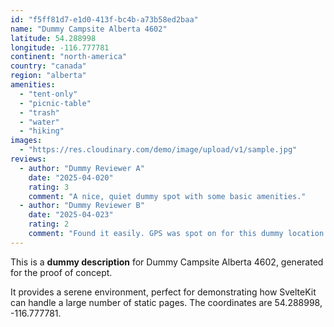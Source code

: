 ```yaml
---
id: "f5ff81d7-e1d0-413f-bc4b-a73b58ed2baa"
name: "Dummy Campsite Alberta 4602"
latitude: 54.288998
longitude: -116.777781
continent: "north-america"
country: "canada"
region: "alberta"
amenities:
  - "tent-only"
  - "picnic-table"
  - "trash"
  - "water"
  - "hiking"
images:
  - "https://res.cloudinary.com/demo/image/upload/v1/sample.jpg"
reviews:
  - author: "Dummy Reviewer A"
    date: "2025-04-020"
    rating: 3
    comment: "A nice, quiet dummy spot with some basic amenities."
  - author: "Dummy Reviewer B"
    date: "2025-04-023"
    rating: 2
    comment: "Found it easily. GPS was spot on for this dummy location."
---
```


This is a **dummy description** for Dummy Campsite Alberta 4602, generated for the proof of concept.

It provides a serene environment, perfect for demonstrating how SvelteKit can handle a large number of static pages. The coordinates are 54.288998, -116.777781.
